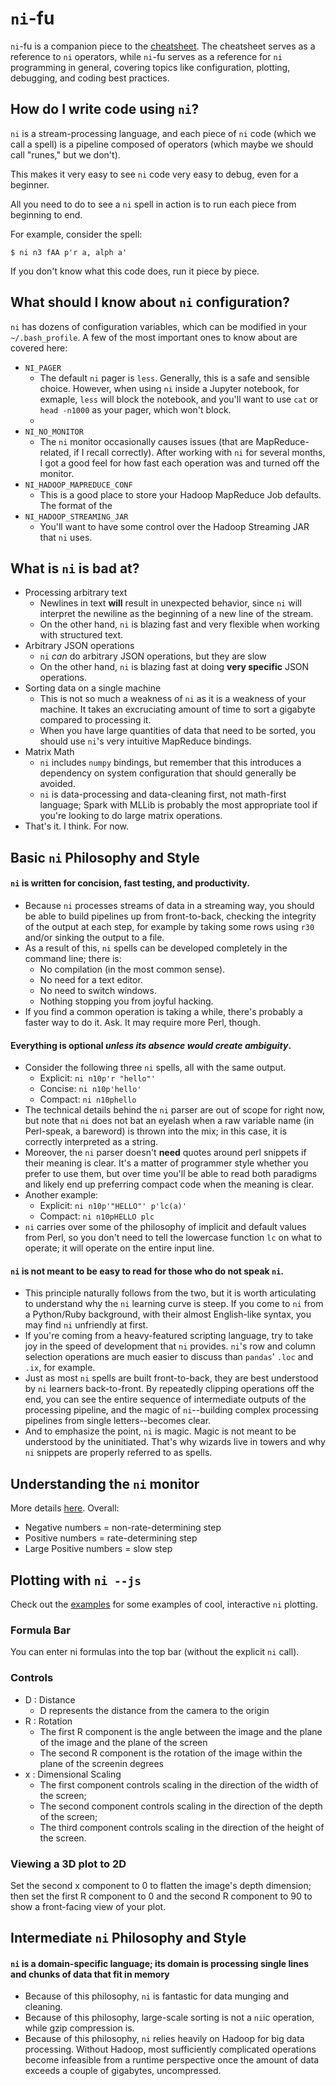 # `ni`-fu

`ni`-fu is a companion piece to the [cheatsheet](cheatsheet.md). The cheatsheet serves as a reference to `ni` operators, while `ni`-fu serves as a reference for `ni` programming in general, covering topics like configuration, plotting, debugging, and coding best practices.

## How do I write code using `ni`?

`ni` is a stream-processing language, and each piece of `ni` code (which we call a spell) is a pipeline composed of operators (which maybe we should call "runes," but we don't). 

This makes it very easy to see `ni` code very easy to debug, even for a beginner.

All you need to do to see a `ni` spell in action is to run each piece from beginning to end.

For example, consider the spell:

`$ ni n3 fAA p'r a, alph a'`

If you don't know what this code does, run it piece by piece.


## What should I know about `ni` configuration?

`ni` has dozens of configuration variables, which can be modified in your `~/.bash_profile`. A few of the most important ones to know about are covered here:

* `NI_PAGER`
  * The default `ni` pager is `less`. Generally, this is a safe and sensible choice. However, when using `ni` inside a Jupyter notebook, for exmaple, `less` will block the notebook, and you'll want to use `cat` or `head -n1000` as your pager, which won't block.
  * 
* `NI_NO_MONITOR`
  * The `ni` monitor occasionally causes issues (that are MapReduce-related, if I recall correctly). After working with `ni` for several months, I got a good feel for how fast each operation was and turned off the monitor.
* `NI_HADOOP_MAPREDUCE_CONF` 
  * This is a good place to store your Hadoop MapReduce Job defaults. The format of the 
* `NI_HADOOP_STREAMING_JAR`
  * You'll want to have some control over the Hadoop Streaming JAR that `ni` uses.

## What is `ni` is bad at?

* Processing arbitrary text
  * Newlines in text **will** result in unexpected behavior, since `ni` will interpret the newiline as the beginning of a new line of the stream.
  * On the other hand, `ni` is blazing fast and very flexible when working with structured text.
* Arbitrary JSON operations
  * `ni` _can_ do arbitrary JSON operations, but they are slow 
  * On the other hand, `ni` is blazing fast at doing **very specific** JSON operations.
* Sorting data on a single machine
  * This is not so much a weakness of `ni` as it is a weakness of your machine. It takes an excruciating amount of time to sort a gigabyte compared to processing it. 
  * When you have large quantities of data that need to be sorted, you should use `ni`'s very intuitive MapReduce bindings.
* Matrix Math
  * `ni` includes `numpy` bindings, but remember that this introduces a dependency on system configuration that should generally be avoided.
  * `ni` is data-processing and data-cleaning first, not math-first language; Spark with MLLib is probably the most appropriate tool if you're looking to do large matrix operations.
* That's it. I think. For now.

## Basic `ni` Philosophy and Style

#### `ni` is written for concision, fast testing, and productivity.

* Because `ni` processes streams of data in a streaming way, you should be able to build pipelines up from front-to-back, checking the integrity of the output at each step, for example by taking some rows using `r30` and/or sinking the output to a file.
* As a result of this, `ni` spells can be developed completely in the command line; there is:
  * No compilation (in the most common sense).
  * No need for a text editor.
  * No need to switch windows.
  * Nothing stopping you from joyful hacking.
* If you find a common operation is taking a while, there's probably a faster way to do it. Ask. It may require more Perl, though.

#### Everything is optional *unless its absence would create ambiguity*.

* Consider the following three `ni` spells, all with the same output.
  * Explicit: `ni n10p'r "hello"'`
  * Concise: `ni n10p'hello'`
  * Compact: `ni n10phello`
* The technical details behind the `ni` parser are out of scope for right now, but note that `ni` does not bat an eyelash when a raw variable name (in Perl-speak, a bareword) is thrown into the mix; in this case, it is correctly interpreted as a string. 
* Moreover, the `ni` parser doesn't **need** quotes around perl snippets if their meaning is clear. It's a matter of programmer style whether you prefer to use them, but over time you'll be able to read both paradigms and likely end up preferring compact code when the meaning is clear.
* Another example:
  * Explicit: `ni n10p'"HELLO"' p'lc(a)'`
  * Compact: `ni n10pHELLO plc`
* `ni` carries over some of the philosophy of implicit and default values from Perl, so you don't need to tell the lowercase function `lc` on what to operate; it will operate on the entire input line.

#### `ni` is not meant to be easy to read for those who do not speak `ni`.

* This principle naturally follows from the two, but it is worth articulating to understand why the `ni` learning curve is steep. If you come to `ni` from a Python/Ruby background, with their almost English-like syntax, you may find `ni` unfriendly at first. 
* If you're coming from a heavy-featured scripting language, try to take joy in the speed of development that `ni` provides. `ni`'s row and column selection operations are much easier to discuss than `pandas`' `.loc` and `.ix`, for example.
* Just as most `ni` spells are built front-to-back, they are best understood by `ni` learners back-to-front. By repeatedly clipping operations off the end, you can see the entire sequence of intermediate outputs of the processing pipeline, and the magic of `ni`--building complex processing pipelines from single letters--becomes clear.
* And to emphasize the point, `ni` is magic. Magic is not meant to be understood by the uninitiated. That's why wizards live in towers and why `ni` snippets are properly referred to as spells.


## Understanding the `ni` monitor
More details [here](monitor.md). Overall:

* Negative numbers = non-rate-determining step
* Positive numbers = rate-determining step
* Large Positive numbers = slow step


## Plotting with `ni --js`
Check out the [examples](examples.md) for some examples of cool, interactive `ni` plotting.

### Formula Bar
You can enter ni formulas into the top bar (without the explicit `ni` call).

### Controls

- D : Distance
  - D represents the distance from the camera to the origin
- R : Rotation
  - The first R component is the angle between the image and the plane of the image and the plane of the screen
  - The second R component is the rotation of the image within the plane of the screenin degrees
- x : Dimensional Scaling
  - The first component controls scaling in the direction of the width of the screen;
  - The second component controls scaling in the direction of the depth of the screen;
  - The third component controls scaling in the direction of the height of the screen.

### Viewing a 3D plot to 2D

Set the second x component to 0 to flatten the image's depth dimension; then
set the first R component to 0 and the second R component to 90 to show a
front-facing view of your plot.

## Intermediate `ni` Philosophy and Style
#### `ni` is a domain-specific language; its domain is processing single lines and chunks of data that fit in memory

* Because of this philosophy, `ni` is fantastic for data munging and cleaning.
* Because of this philosophy, large-scale sorting is not a `ni`ic operation, while gzip compression is.
* Because of this philosophy, `ni` relies heavily on Hadoop for big data processing. Without Hadoop, most sufficiently complicated operations become infeasible from a runtime perspective once the amount of data exceeds a couple of gigabytes, uncompressed.